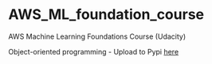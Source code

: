 # AWS_ML_foundation_course
AWS Machine Learning Foundations Course (Udacity)

Object-oriented programming - Upload to Pypi [here](https://pypi.org/project/gb-distr-class/)
